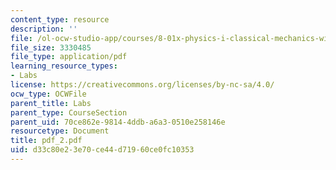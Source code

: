 ```yaml
---
content_type: resource
description: ''
file: /ol-ocw-studio-app/courses/8-01x-physics-i-classical-mechanics-with-an-experimental-focus-fall-2002/d33c80e23e70ce44d71960ce0fc10353_pdf_2.pdf
file_size: 3330485
file_type: application/pdf
learning_resource_types:
- Labs
license: https://creativecommons.org/licenses/by-nc-sa/4.0/
ocw_type: OCWFile
parent_title: Labs
parent_type: CourseSection
parent_uid: 70ce862e-9814-4ddb-a6a3-0510e258146e
resourcetype: Document
title: pdf_2.pdf
uid: d33c80e2-3e70-ce44-d719-60ce0fc10353
---
```

